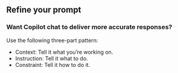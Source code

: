 ## Refine your prompt
### Want Copilot chat to deliver more accurate responses?

Use the following three-part pattern:
* Context: Tell it what you’re working on.
* Instruction: Tell it what to do.
* Constraint: Tell it how to do it.